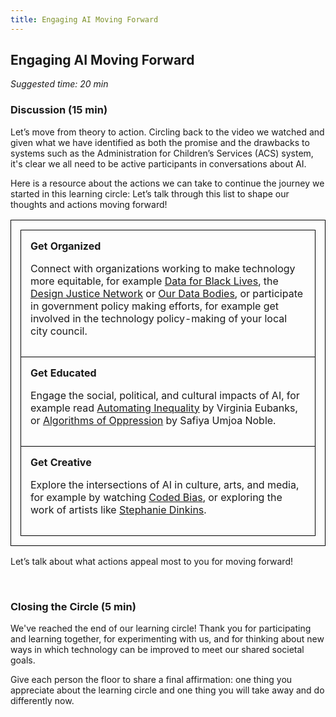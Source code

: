 ```yaml
---
title: Engaging AI Moving Forward
---
```


## Engaging AI Moving Forward 
_Suggested time: 20 min_

### Discussion (15 min)

Let’s move from theory to action. Circling back to the video we watched and given what we have identified as both the promise and the drawbacks to systems such as the Administration for Children’s Services (ACS) system, it's clear we all need to be active participants in conversations about AI.

Here is a resource about the actions we can take to continue the journey we started in this learning circle: 
Let’s talk through this list to shape our thoughts and actions moving forward! 

<style>
table, td, tr {width:100%; border: 1px solid black; border-collapse: collapse; padding: 15px;"}
</style>

<table>
  <tr>
    <td>
<b>Get Organized</b>
<p>Connect with organizations working to make technology more equitable, for example <a href="https://d4bl.org/">Data for Black Lives</a>, the <a href="https://designjustice.org/">Design Justice Network</a> or <a href="https://www.odbproject.org/our-data-bodies-project/">Our Data Bodies</a>, or participate in government policy making efforts, for example get involved in the technology policy-making of your local city council.</p>
</td>
  </tr>
  <tr>
    <td>
<b>Get Educated</b>
<p>Engage the social, political, and cultural impacts of AI, for example read <a href="https://us.macmillan.com/books/9781250074317">Automating Inequality</a> by Virginia Eubanks, or <a href="https://nyupress.org/9781479837243/algorithms-of-oppression/">Algorithms of Oppression</a> by Safiya Umjoa Noble.</p>
    </td>
  </tr>
  <tr>
    <td>
<b>Get Creative</b>
<p>Explore the intersections of AI in culture, arts, and media, for example by watching <a href="https://www.codedbias.com/">Coded Bias</a>, or exploring the work of artists like <a href="https://www.stephaniedinkins.com/">Stephanie Dinkins</a>.</p>
    </td>
  </tr>
</table>

Let’s talk about what actions appeal most to you for moving forward! 

<br>

### Closing the Circle (5 min)
We've reached the end of our learning circle! Thank you for participating and learning together, for experimenting with us, and for thinking about new ways in which technology can be improved to meet our shared societal goals. 

Give each person the floor to share a final affirmation: one thing you appreciate about the learning circle and one thing you will take away and do differently now.
